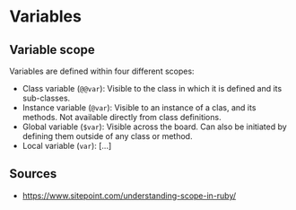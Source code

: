 Variables
=========

Variable scope
--------------

Variables are defined within four different scopes:

- Class variable (`@@var`): Visible to the class in which it is defined and its sub-classes.
- Instance variable (`@var`): Visible to an instance of a clas, and its methods. Not available directly from class definitions.
- Global variable (`$var`): Visible across the board. Can also be initiated by defining them outside of any class or method.
- Local variable (`var`): [...]

Sources
-------

- https://www.sitepoint.com/understanding-scope-in-ruby/
